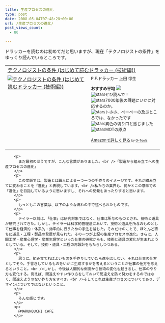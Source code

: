 ```yaml
---
title: 生産プロセスの進化
type: post
date: 2008-05-04T07:48:28+00:00
url: /生産プロセスの進化/
post_views_count:
  - 80

---
```

ドラッカーを読むのは初めてだと思いますが、現在「テクノロジストの条件」をゆっくり読んでいるところです。

<table  border="0" cellpadding="5">
  <tr>
    <td colspan="2">
      <a href="http://www.amazon.co.jp/gp/redirect.html%3FASIN=4478300720%26tag=konnokiyotaka-22%26lcode=xm2%26cID=2025%26ccmID=165953%26location=/o/ASIN/4478300720%253FSubscriptionId=0G91FPYVW6ZGWBH4Y9G2" target="_blank">テクノロジストの条件 (はじめて読むドラッカー (技術編))</a><img src="http://www.assoc-amazon.jp/e/ir?t=konnokiyotaka-22&l=ur2&o=9" width="1" height="1" border="0" alt="" />
    </td>
  </tr>
  
  <tr>
    <td valign="top">
      <a href="http://www.amazon.co.jp/gp/redirect.html%3FASIN=4478300720%26tag=konnokiyotaka-22%26lcode=xm2%26cID=2025%26ccmID=165953%26location=/o/ASIN/4478300720%253FSubscriptionId=0G91FPYVW6ZGWBH4Y9G2" target="_blank"><img src="https://i0.wp.com/ecx.images-amazon.com/images/I/514BECPEBVL._SL160_.jpg" border="0" alt="テクノロジストの条件 (はじめて読むドラッカー (技術編))" data-recalc-dims="1" /></a>
    </td>
    <td valign="top">
      <font size="-1">P.F.ドラッカー 上田 惇生 </p>
      <p>
        <strong>おすすめ平均</strong> <img src="https://i2.wp.com/g-images.amazon.com/images/G/01/detail/stars-4-5.gif" data-recalc-dims="1" /><br /><img src="https://i1.wp.com/g-images.amazon.com/images/G/01/detail/stars-5-0.gif" alt="stars" data-recalc-dims="1" />ぜひ読んで！<br /><img src="https://i1.wp.com/g-images.amazon.com/images/G/01/detail/stars-5-0.gif" alt="stars" data-recalc-dims="1" />7000年後の課題にいかに対応するのか。<br /><img src="https://i0.wp.com/g-images.amazon.com/images/G/01/detail/stars-3-0.gif" alt="stars" data-recalc-dims="1" />トホホ、ペーペーの及ぶところでは、なかったです<br /><img src="https://i2.wp.com/g-images.amazon.com/images/G/01/detail/stars-4-0.gif" alt="stars" data-recalc-dims="1" />異色の切り口と感じました<br /><img src="https://i2.wp.com/g-images.amazon.com/images/G/01/detail/stars-4-0.gif" alt="stars" data-recalc-dims="1" />MOTの原点
      </p>
      <p>
        <a href="http://www.amazon.co.jp/gp/redirect.html%3FASIN=4478300720%26tag=konnokiyotaka-22%26lcode=xm2%26cID=2025%26ccmID=165953%26location=/o/ASIN/4478300720%253FSubscriptionId=0G91FPYVW6ZGWBH4Y9G2" target="_blank">Amazonで詳しく見る</a></font><font size="-2"> by <a href="http://www.goodpic.com/mt/aws/index.html">G-Tools</a></font></td> </tr> </table> 
        
        <p>
          まだ最初のほうですが、こんな言葉がありました。<br />「製造から組み立てへの生産プロセスの進化」
        </p>
        <p>
          この文脈では、製造とは職人による一つ一つの手作りのイメージです。それが組み立てに変わることを「進化」と表現しています。<br />私たちの業界も、何かとこの意味での「進化」を目指しているように思いますし、それへの反発もあったりすると思います。
        </p>
        <p>
          もっともこの言葉は、以下のような流れの中で述べられたものです。
        </p>
        <p>
          テイラー以前は、「仕事」は研究対象ではなく、仕事は所与のものとされ、技術と道具が研究されてきた。しかし、テイラーは科学的管理法において、技術と道具を所与のものとして仕事を経済的・体系的・効率的に行うための手法を論じた。それだけのことで、ほとんど直ちに道具・工程・製品の発展が見られた。その一つが上記の生産プロセスの進化。さらに、人間工学・産業心理学・産業生理学といった仕事の研究からも、技術と道具の変化が生まれようとしている。そして、技術・道具・工程の再設計をもたらしつつある。
        </p>
        <p>
          思うに、組み立てればよいものを手作りしていたら進歩はしない。それは仕事の仕方としてそう。手書きしているものをいかに生成するかを考えるということが仕事の仕方を考えるということ。<br />しかし、今後は人間的な側面から技術の変化も起きるし、仕事のやり方も変化する。例えば、間違えやすい作り方をしておいて間違えを防ぐ努力をするのではなく、間違えようのない作り方をすべき。<br />そしてこれは生産プロセスについてであり、デザインについてではないということ。
        </p>
        <p>
          そんな感じです。
        </p>
        <p>
          @MARUNOUCHI CAFE
        </p>